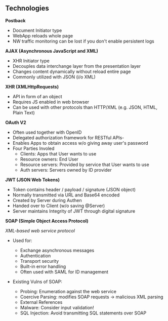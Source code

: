 ## Technologies

**Postback**
- Document Initiator type
- WebApp reloads whole page 
- NW traffic monitoring can be lost if you don't enable persistent logs

**AJAX (Asynchronous JavaScript and XML)**
- XHR Initiator type
- Decouples data interchange layer from the presentation layer
- Changes content dynamically without reload entire page
- Commonly utilized with JSON (i/o XML)

**XHR (XMLHttpRequests)**
- API in form of an object
- Requires JS enabled in web browser
- Can be used with other protocols than HTTP/XML (e.g. JSON, HTML, Plain Text)

**OAuth V2**
- Often used together with OpenID
- Delegated authorization framework for RESTful APIs-
- Enables Apps to obtain access w/o giving away user's password
- Four Parties Involed
   - Clients: Apps that User wants to use
   - Resource owners: End User
   - Resource servers: Provided by service that User wants to use
   - Auth servers: Servers owned by ID provider

**JWT (JSON Web Tokens)**
- Token contains header / payload / signature (JSON object)
- Normally transmitted via URL and Base64 encoded
- Created by Server during Authen
- Handed over to Client (w/o saving @Server)
- Server maintains Integrity of JWT through digital signature

**SOAP (Simple Object Access Protocol)**

*XML-based web service protocol*

- Used for:
    - Exchange asynchronous messages
    - Authentication
    - Transport security
    - Built-in error handling
    - Often used with SAML for ID management

- Existing Vulns of SOAP:
    - Probing: Enumeration against the web service
    - Coercive Parsing: modifies SOAP requests -> malicious XML parsing
    - External References
    - Malware: Consider input validation!
    - SQL Injection: Avoid transmitting SQL statements over SOAP
